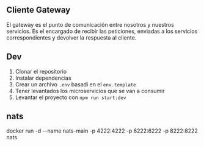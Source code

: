 
## Cliente Gateway
El gateway es el punto de comunicación entre nosotros y nuestros servicios.
Es el encargado de recibir las peticiones, enviadas a los servicios correspondientes y devolver la respuesta al cliente.

## Dev
1. Clonar el repositorio
2. Instalar dependencias
3. Crear un archivo `.env` basadi en el `env.template`
4. Tener levantados los microservicios que se van a  consumir
5. Levantar el proyecto con `npm run start:dev`

## nats
docker run -d --name nats-main -p 4222:4222 -p 6222:6222 -p 8222:8222 nats